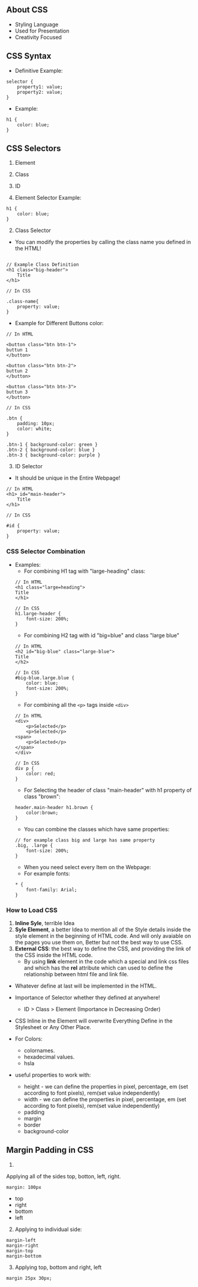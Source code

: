## About CSS
- Styling Language
- Used for Presentation
- Creativity Focused

## CSS Syntax

- Definitive Example:
```
selector {
    property1: value;
    property2: value;
}
```

- Example:
```
h1 {
    color: blue;
}
```

## CSS Selectors

1. Element
2. Class
3. ID

1. Element Selector Example:
```
h1 {
    color: blue;
}
```

2. Class Selector

- You can modify the properties by calling the class name you defined in the HTML!
```

// Example Class Definition
<h1 class="big-header">
    Title
</h1>

// In CSS

.class-name{
    property: value;
}
```

- Example for Different Buttons color:

```
// In HTML

<button class="btn btn-1">
buttun 1
</button>

<button class="btn btn-2">
buttun 2
</button>

<button class="btn btn-3">
buttun 3
</button>

// In CSS

.btn {
    padding: 10px;
    color: white;
}

.btn-1 { background-color: green }
.btn-2 { background-color: blue }
.btn-3 { background-color: purple }
```

3. ID Selector

- It should be unique in the Entire Webpage!

```
// In HTML
<h1> id="main-header">
    Title
</h1>

// In CSS

#id {
    property: value;
}
```

### CSS Selector Combination

- Examples:
    - For combining H1 tag with "large-heading" class:
    ```
    // In HTML
    <h1 class="large=heading">
    Title
    </h1>

    // In CSS
    h1.large-header {
        font-size: 200%;
    }

    ```
    - For combining H2 tag with id "big=blue" and class "large blue"
    ```
    // In HTML
    <h2 id="big-blue" class="large-blue">
    Title
    </h2>

    // In CSS
    #big-blue.large.blue {
        color: blue;
        font-size: 200%;
    }
    ```
    - For combining all the `<p>` tags inside `<div>`
    ```
    // In HTML
    <div>
        <p>Selected</p>
        <p>Selected</p>
    <span>
        <p>Selected</p>
    </span>
    </div>

    // In CSS
    div p {
        color: red; 
    }
    ```
    - For Selecting the header of class "main-header" with h1 property of class "brown":
    ```
    header.main-header h1.brown {
        color:brown;
    }
    ```
    - You can combine the classes which have same properties:
    ```
    // for example class big and large has same property
    .big, .large {
        font-size: 200%; 
    }
    ```
    - When you need select every Item on the Webpage:
    - For example fonts:
    ```
    * {
        font-family: Arial;
    }
    ```

### How to Load CSS

1. **Inline Syle**, terrible Idea
2. **Syle Element**, a better Idea to mention all of the Style details inside the style element in the beginning of HTML code. And will only avaiable on the pages you use them on, Better but not the best way to use CSS.
3. **External CSS**: the best way to define the CSS, and providing the link of the CSS inside the HTML code.
    - By using **link** element in the code which a special and link css files and which has the **rel** attribute which can used to define the relationship between html file and link file.

- Whatever define at last will be implemented in the HTML.
- Importance of Selector whether they defined at anywhere!
    - ID > Class > Element (Importance in Decreasing Order)

- CSS Inline in the Element will overwrite Everything Define in the Stylesheet or Any Other Place.
- For Colors:
    - colornames.
    - hexadecimal values.
    - hsla

- useful properties to work with:
    - height - we can define the properties in pixel, percentage, em (set according to font pixels), rem(set value independently)
    - width - we can define the properties in pixel, percentage, em (set according to font pixels), rem(set value independently)
    - padding
    - margin
    - border
    - background-color


## Margin Padding in CSS

1.

Applying all of the sides top, botton, left, right.

```
margin: 100px
```

- top
- right
- bottom
- left

2. Applying to individual side:

```
margin-left
margin-right
margin-top
margin-bottom
```

3. Applying top, bottom and right, left
```
margin 25px 30px;
```
